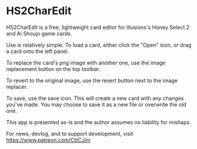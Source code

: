 # HS2CharEdit

HS2CharEdit is a free, lightweight card editor for Illusions's Honey Select 2 and Ai Shoujo game cards.

Use is relatively simple. To load a card, either click the "Open" icon, or drag a card onto the left panel.

To replace the card's png image with another one, use the image replacement button on the top toolbar.

To revert to the original image, use the revert button next to the image replacer.

To save, use the save icon. This will create a new card with any changes you've made. You may choose to save it as a new file or overwrite the old one.

This app is presented as-is and the author assumes no liability for mishaps.

For news, devlog, and to support development, visit https://www.patreon.com/CttCJim
